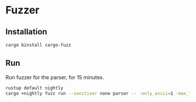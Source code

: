 # Fuzzer

## Installation

```bash
cargo binstall cargo-fuzz
```

## Run

Run fuzzer for the parser, for 15 minutes.

```bash
rustup default nightly
cargo +nightly fuzz run --sanitizer none parser -- -only_ascii=1 -max_total_time=900
```

